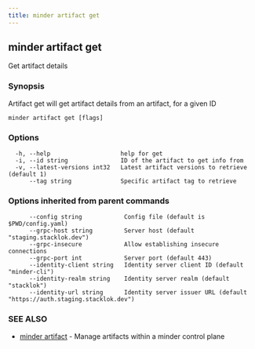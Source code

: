 ```yaml
---
title: minder artifact get
---
```

## minder artifact get

Get artifact details

### Synopsis

Artifact get will get artifact details from an artifact, for a given ID

```
minder artifact get [flags]
```

### Options

```
  -h, --help                    help for get
  -i, --id string               ID of the artifact to get info from
  -v, --latest-versions int32   Latest artifact versions to retrieve (default 1)
      --tag string              Specific artifact tag to retrieve
```

### Options inherited from parent commands

```
      --config string            Config file (default is $PWD/config.yaml)
      --grpc-host string         Server host (default "staging.stacklok.dev")
      --grpc-insecure            Allow establishing insecure connections
      --grpc-port int            Server port (default 443)
      --identity-client string   Identity server client ID (default "minder-cli")
      --identity-realm string    Identity server realm (default "stacklok")
      --identity-url string      Identity server issuer URL (default "https://auth.staging.stacklok.dev")
```

### SEE ALSO

* [minder artifact](minder_artifact.md)	 - Manage artifacts within a minder control plane


